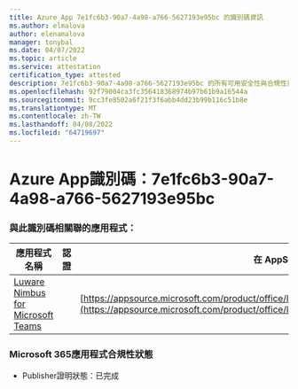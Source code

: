 ```yaml
---
title: Azure App 7e1fc6b3-90a7-4a98-a766-5627193e95bc 的識別碼資訊
ms.author: elmalova
author: elenamalova
manager: tonybal
ms.date: 04/07/2022
ms.topic: article
ms.service: attestation
certification_type: attested
description: 7e1fc6b3-90a7-4a98-a766-5627193e95bc 的所有可用安全性與合規性資訊。
ms.openlocfilehash: 92f79004ca3fc356418368974b97b61b9a16544a
ms.sourcegitcommit: 9cc3fe8502a6f21f3f6abb4dd23b99b116c51b8e
ms.translationtype: MT
ms.contentlocale: zh-TW
ms.lasthandoff: 04/08/2022
ms.locfileid: "64719697"
---
```

# <a name="azure-app-id-7e1fc6b3-90a7-4a98-a766-5627193e95bc"></a>Azure App識別碼：7e1fc6b3-90a7-4a98-a766-5627193e95bc


### <a name="apps-associated-with-this-id"></a>與此識別碼相關聯的應用程式：
| **應用程式名稱** | **認證** | **在 AppSource 中檢視** |
|--------------|---------------|-----------------------|
| [Luware Nimbus for Microsoft Teams](../forward/luwareagzurich.advanced_routing_azure_marketplace.md) |  | [https://appsource.microsoft.com/product/office/luwareagzurich.advanced_routing_azure_marketplace](https://appsource.microsoft.com/product/office/luwareagzurich.advanced_routing_azure_marketplace) |

### <a name="microsoft-365-app-compliance-status"></a>Microsoft 365應用程式合規性狀態
- Publisher證明狀態：已完成
